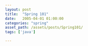 ```yaml
---
layout: post
title:  "Spring 101"
date:   2005-04-01 01:00:00
categories: "spring"
asset_path: /assets/posts/Spring101/
tags: ['java']

---
```











